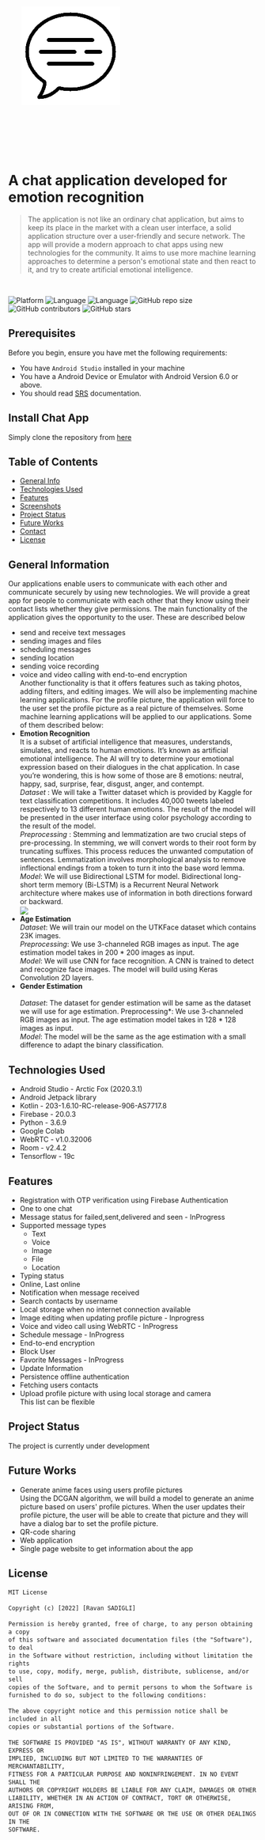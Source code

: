 <div style="width:100%">
    <div style="width:50%; display:inline-block">
        <p align="center">
        <img align="center" alt="" src="https://github.com/RavanSA/MessagingApp/blob/main/app/src/main/res/drawable/logo_gif.gif">
        </p>
    </div>
</div>

<br></br><br></br>



# A chat application developed for emotion recognition
> The application is not like an ordinary chat application, but aims to keep its place in the market with a clean user interface, a solid application structure over a user-friendly and secure network.
> The app will provide a modern approach to chat apps using new technologies for the community. 
> It aims to use more machine learning approaches to determine a person's emotional state and then react to it, and try to create artificial emotional intelligence.
<br/>

![Platform](https://img.shields.io/badge/Platform-Android-brightgreen.svg)
![Language](https://img.shields.io/badge/Language-Kotlin-yellowgreen.svg)
![Language](https://img.shields.io/badge/Language-Python-yellowgreen.svg)
![GitHub repo size](https://img.shields.io/github/repo-size/RavanSA/MessagingApp)
![GitHub contributors](https://img.shields.io/github/contributors/RavanSA/MessagingApp)
![GitHub stars](https://img.shields.io/github/stars/RavanSA/MessagingApp)
<br/>
## Prerequisites 

Before you begin, ensure you have met the following requirements:<br/>
- You have `Android Studio` installed in your machine <br/>
- You have a Android Device or Emulator with Android Version 6.0 or above. <br/>
- You should read [SRS](https://github.com/RavanSA/MessagingApp/blob/main/doc.pdf) documentation.<br/>


## Install Chat App <br/>
Simply clone the repository from [here](https://github.com/RavanSA/MessagingApp/archive/refs/heads/main.zip)


## Table of Contents
* [General Info](#general-information)
* [Technologies Used](#technologies-used)
* [Features](#features)
* [Screenshots](#screenshots)
* [Project Status](#project-status)
* [Future Works](#future-works)
* [Contact](#contact)
* [License](#license)


##  General Information <br/>
Our applications enable users to communicate with each other and communicate securely by using new
technologies. We will provide a great app for people to communicate with each other that they know
using their contact lists whether they give permissions. The main functionality of the application gives the
opportunity to the user. These are described below <br/>
- send and receive text messages
- sending images and files
- scheduling messages
- sending location
- sending voice recording
- voice and video calling with end-to-end encryption <br/>
Another functionality is that it offers features such as taking photos, adding filters, and editing images.
We will also be implementing machine learning applications. For the profile picture, the application will force to the user set the
profile picture as a real picture of themselves. Some machine learning applications will be applied to our
applications. Some of them described below:<br/>
- **Emotion Recognition** <br/>
It is a subset of artificial intelligence that measures, understands, simulates, and reacts to human emotions.
It’s known as artificial emotional intelligence. The AI will try to determine your emotional expression based on their dialogues in the chat application.
In case you’re wondering, this is how some of those are 8 emotions: neutral, happy, sad, surprise, fear, disgust, anger, and contempt. <br/>
*Dataset* : We will take a Twitter dataset which is provided by Kaggle for
text classification competitions. It includes 40,000 tweets labeled respectively
to 13 different human emotions. The result of the model will be presented in the user interface using color psychology according to the result of the model.
<br/>*Preprocessing* : Stemming and lemmatization are two crucial steps of pre-processing.
In stemming, we will convert words to their root form by truncating suffixes. 
This process reduces the unwanted computation of sentences.
Lemmatization involves morphological analysis to remove inflectional endings from a token to turn it into the base word lemma.
<br/>*Model*: We will use Bidirectional LSTM for model.
Bidirectional long-short term memory (Bi-LSTM) is a Recurrent Neural Network architecture where makes use of information in both directions forward or backward. <br/>
<img align="center" width="100%" height="auto"
src="https://miro.medium.com/max/766/1*10K6EwcZKtuyR6Y2t7chNA.jpeg">    <br/>
- **Age Estimation**  <br/>
*Dataset*: We will train our model on the UTKFace dataset which contains 23K images.
<br/>*Preprocessing*: We use 3-channeled RGB images as input. The age estimation model takes in 200 * 200 images as input.
<br/>*Model*: We will use CNN for face recognition. A CNN is trained to detect and recognize face images.
The model will build using Keras Convolution 2D layers. <br/>
- **Gender Estimation** <br/>
<br/>*Dataset*: The dataset for gender estimation will be same as the dataset we will use for age estimation. 
Preprocessing*: We use 3-channeled RGB images as input. The age estimation model takes in 128 * 128 images as input.
<br/>*Model*: The model will be the same as the age estimation with a small difference to adapt the binary classification.

## Technologies Used
- Android Studio - Arctic Fox (2020.3.1)
- Android Jetpack library
- Kotlin - 203-1.6.10-RC-release-906-AS7717.8
- Firebase - 20.0.3
- Python - 3.6.9
- Google Colab
- WebRTC - v1.0.32006
- Room - v2.4.2
- Tensorflow - 19c


## Features
- Registration with OTP verification using Firebase Authentication
- One to one chat
- Message status for failed,sent,delivered and seen - InProgress
- Supported message types
	- Text
	- Voice 
	- Image 
	- File
	- Location
- Typing status
- Online, Last online
- Notification when message received
- Search contacts by username 
- Local storage when no internet connection available
- Image editing when updating profile picture - Inprogress
- Voice and video call using WebRTC - InProgress
- Schedule message - InProgress
- End-to-end encryption
- Block User 
- Favorite Messages - InProgress
- Update Information
- Persistence offline authentication
- Fetching users contacts
- Upload profile picture with using local storage and camera <br/>
This list can be flexible

<!-- ## Screenshots <br/>
<img align="center" width="100%" height="auto"
src="https://github.com/RavanSA/MessagingApp/blob/main/app/src/main/res/drawable/UI.jpg"> -->

## Project Status
The project is currently under development

## Future Works
- Generate anime faces using users profile pictures<br/>
Using the DCGAN algorithm, we will build a model to generate an anime picture based on users' profile pictures. When the user updates their profile picture, the user will be able to create that picture
and they will have a dialog bar to set the profile picture.
- QR-code sharing
- Web application
- Single page website to get information about the app



## License<br/>
```
MIT License

Copyright (c) [2022] [Ravan SADIGLI]

Permission is hereby granted, free of charge, to any person obtaining a copy
of this software and associated documentation files (the "Software"), to deal
in the Software without restriction, including without limitation the rights
to use, copy, modify, merge, publish, distribute, sublicense, and/or sell
copies of the Software, and to permit persons to whom the Software is
furnished to do so, subject to the following conditions:

The above copyright notice and this permission notice shall be included in all
copies or substantial portions of the Software.

THE SOFTWARE IS PROVIDED "AS IS", WITHOUT WARRANTY OF ANY KIND, EXPRESS OR
IMPLIED, INCLUDING BUT NOT LIMITED TO THE WARRANTIES OF MERCHANTABILITY,
FITNESS FOR A PARTICULAR PURPOSE AND NONINFRINGEMENT. IN NO EVENT SHALL THE
AUTHORS OR COPYRIGHT HOLDERS BE LIABLE FOR ANY CLAIM, DAMAGES OR OTHER
LIABILITY, WHETHER IN AN ACTION OF CONTRACT, TORT OR OTHERWISE, ARISING FROM,
OUT OF OR IN CONNECTION WITH THE SOFTWARE OR THE USE OR OTHER DEALINGS IN THE
SOFTWARE.
```

